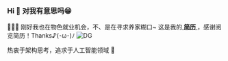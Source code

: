 ### Hi 👋 对我有意思吗😁 
🚀🚀🚀 刚好我也在物色就业机会，不、是在寻求养家糊口~ 这是我的[ **简历** ](https://resume.samego.com)，感谢阅览简历！Thanks♪(･ω･)ﾉ 
![DG](https://user-images.githubusercontent.com/28264271/132943683-39d380e0-5579-4a2b-8071-5134d5d8e260.png)

<!--
考虑工作中，对我感兴趣的你是否正在招聘呢？这是我的[ **简历** ](https://resume.samego.com)，感谢阅览简历。

🔭 目前正在充电... 架构 与  `Golang`


**alicfeng/alicfeng** is a ✨ _special_ ✨ repository because its `README.md` (this file) appears on your GitHub profile.

Here are some ideas to get you started:

- 🔭 I’m currently working on ...
- 🌱 I’m currently learning ...
- 👯 I’m looking to collaborate on ...
- 🤔 I’m looking for help with ...
- 💬 Ask me about ...
- 📫 How to reach me: ...
- 😄 Pronouns: ...
- ⚡ Fun fact: ...
-->

热衷于架构思考，追求于人工智能领域 👣
